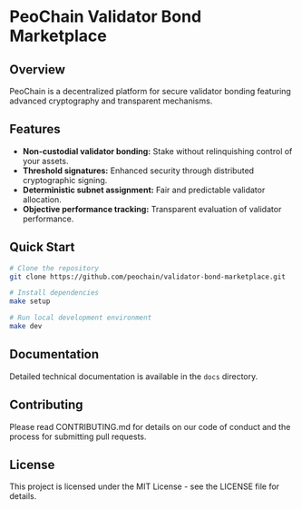 # PeoChain Validator Bond Marketplace

## Overview
PeoChain is a decentralized platform for secure validator bonding featuring advanced cryptography and transparent mechanisms.

## Features
- **Non-custodial validator bonding:** Stake without relinquishing control of your assets.
- **Threshold signatures:** Enhanced security through distributed cryptographic signing.
- **Deterministic subnet assignment:** Fair and predictable validator allocation.
- **Objective performance tracking:** Transparent evaluation of validator performance.      

## Quick Start
```bash
# Clone the repository
git clone https://github.com/peochain/validator-bond-marketplace.git

# Install dependencies
make setup

# Run local development environment
make dev
```

## Documentation
Detailed technical documentation is available in the `docs` directory.

## Contributing
Please read CONTRIBUTING.md for details on our code of conduct and the process for submitting pull requests.

## License
This project is licensed under the MIT License - see the LICENSE file for details.
